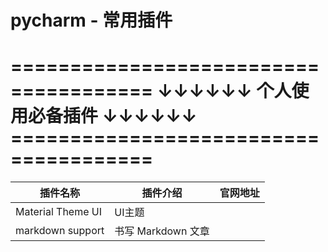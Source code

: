 # pycharm - 常用插件

# ====================================== ↓↓↓↓↓↓ 个人使用必备插件 ↓↓↓↓↓↓ ======================================
| 插件名称                       | 插件介绍                                                     | 官网地址                                                     |
| ------------------------------ | ------------------------------------------------------------ | ------------------------------------------------------------ |
| Material Theme UI             | UI主题                                         |  |
| markdown support             | 书写 Markdown 文章                                           |          |


